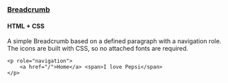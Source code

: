 ### [Breadcrumb](components/Breadcrumb)
#### HTML + CSS

A simple Breadcrumb based on a defined paragraph with a navigation role. The icons are built with CSS, so no attached fonts are required.

```
<p role="navigation">
    <a href="/">Home</a> <span>I love Pepsi</span>
</p>
```